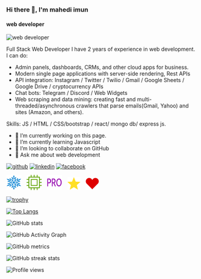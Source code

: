 ### Hi there 👋, I'm mahedi imun
#### web developer 
![web developer ](https://twitter.com/mahedi__anik/header_photo)

 Full Stack Web Developer 
I have 2 years of experience in web development. I can do:
 -    Admin panels, dashboards, CRMs, and other cloud apps for business.
 -    Modern single page applications with server-side rendering, Rest APIs
 -    API integration: Instagram / Twitter / Twilio / Gmail / Google Sheets / Google Drive / cryptocurrency APIs
- Chat bots: Telegram / Discord / Web Widgets
 -    Web scraping and data mining: creating fast and multi-threaded/asynchronous crawlers that parse emails(Gmail, Yahoo) and sites (Amazon, and others).

Skills:  JS / HTML / CSS/bootstrap / react/ mongo db/ express js.

- 🔭 I’m currently working on this page. 
- 🌱 I’m currently learning Javascript  
- 👯 I’m looking to collaborate on GitHub  
- 💬 Ask me about web development  


[<img src='https://cdn.jsdelivr.net/npm/simple-icons@3.0.1/icons/github.svg' alt='github' height='40'>](https://github.com/mahedi-imun)  [<img src='https://cdn.jsdelivr.net/npm/simple-icons@3.0.1/icons/linkedin.svg' alt='linkedin' height='40'>](https://www.linkedin.com/in/https://www.linkedin.com/in/mahedi-imun-534723223//)  [<img src='https://cdn.jsdelivr.net/npm/simple-icons@3.0.1/icons/facebook.svg' alt='facebook' height='40'>](https://www.facebook.com/https://www.facebook.com/mahedi.anik.bd)  

<a href='https://archiveprogram.github.com/'><img src='https://raw.githubusercontent.com/acervenky/animated-github-badges/master/assets/acbadge.gif' width='40' height='40'></a> <a href='https://docs.github.com/en/developers'><img src='https://raw.githubusercontent.com/acervenky/animated-github-badges/master/assets/devbadge.gif' width='40' height='40'></a> <a href='https://github.com/pricing'><img src='https://raw.githubusercontent.com/acervenky/animated-github-badges/master/assets/pro.gif' width='40' height='40'></a> <a href='https://stars.github.com/'><img src='https://raw.githubusercontent.com/acervenky/animated-github-badges/master/assets/starbadge.gif' width='35' height='35'></a> <a href='https://docs.github.com/en/github/supporting-the-open-source-community-with-github-sponsors'><img src='https://raw.githubusercontent.com/acervenky/animated-github-badges/master/assets/sponsorbadge.gif' width='35' height='35'></a> 

[![trophy](https://github-profile-trophy.vercel.app/?username=mahedi-imun)](https://github.com/ryo-ma/github-profile-trophy)

[![Top Langs](https://github-readme-stats.vercel.app/api/top-langs/?username=mahedi-imun)](https://github.com/anuraghazra/github-readme-stats)

![GitHub stats](https://github-readme-stats.vercel.app/api?username=mahedi-imun&show_icons=true&count_private=true)  

![GitHub Activity Graph](https://activity-graph.herokuapp.com/graph?username=mahedi-imun)  

![GitHub metrics](https://metrics.lecoq.io/mahedi-imun)  

![GitHub streak stats](https://github-readme-streak-stats.herokuapp.com/?user=mahedi-imun)  

![Profile views](https://gpvc.arturio.dev/mahedi-imun)  
